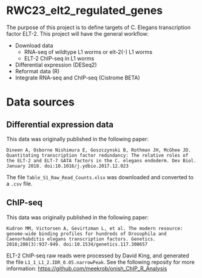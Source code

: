 # RWC23_elt2_regulated_genes

The purpose of this project is to define targets of C. Elegans transcription factor ELT-2. This project will have the general workflow:

- Download data
    - RNA-seq of wildtype L1 worms or elt-2(-) L1 worms
    - ELT-2 ChIP-seq in L1 worms
- Differential expression (DESeq2)
- Reformat data (R)
- Integrate RNA-seq and ChIP-seq (Cistrome BETA)

# Data sources

## Differential expression data

This data was originally published in the following paper:

    Dineen A, Osborne Nishimura E, Goszczynski B, Rothman JH, McGhee JD. Quantitating transcription factor redundancy: The relative roles of the ELT-2 and ELT-7 GATA factors in the C. elegans endoderm. Dev Biol. January 2018. doi:10.1016/j.ydbio.2017.12.023

The file `Table_S1_Raw_Read_Counts.xlsx` was downloaded and converted to a `.csv` file.

## ChIP-seq

This data was originally published in the following paper:

    Kudron MM, Victorsen A, Gevirtzman L, et al. The modern resource: genome-wide binding profiles for hundreds of Drosophila and Caenorhabditis elegans transcription factors. Genetics. 2018;208(3):937-949. doi:10.1534/genetics.117.300657

ELT-2 ChIP-seq raw reads were processed by David King, and generated the file `L1_1_L1_2.IDR_0.05.narrowPeak`. See the following reposity for more information: https://github.com/meekrob/onish_ChIP_R_Analysis
